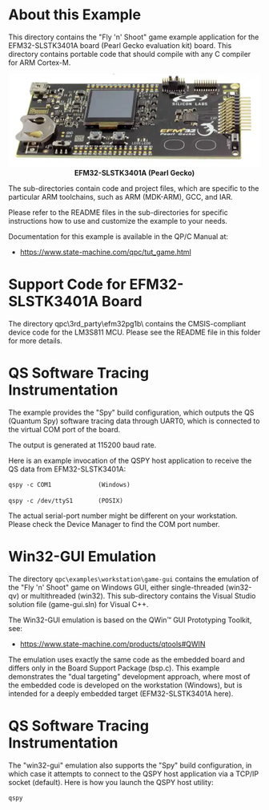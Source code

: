 # About this Example
This directory contains the "Fly 'n' Shoot" game example application for
the EFM32-SLSTK3401A board (Pearl Gecko evaluation kit) board. This
directory contains portable code that should compile with any C compiler
for ARM Cortex-M.

<p align="center">
<img src="efm32-slstk3401a.webp"/><br>
<b>EFM32-SLSTK3401A (Pearl Gecko)</b>
</p>

The sub-directories contain code and project files, which are specific to
the particular ARM toolchains, such as ARM (MDK-ARM), GCC, and IAR.

Please refer to the README files in the sub-directories for specific
instructions how to use and customize the example to your needs.

Documentation for this example is available in the QP/C Manual at:

- https://www.state-machine.com/qpc/tut_game.html


# Support Code for EFM32-SLSTK3401A Board
The directory qpc\3rd_party\efm32pg1b\ contains the CMSIS-compliant
device code for the LM3S811 MCU. Please see the README file in this
folder for more details.


# QS Software Tracing Instrumentation
The example provides the "Spy" build configuration, which outputs the
QS (Quantum Spy) software tracing data through UART0, which is connected
to the virtual COM port of the board.

The output is generated at 115200 baud rate.

Here is an example invocation of the QSPY host application to receive
the QS data from EFM32-SLSTK3401A:

```
qspy -c COM1             (Windows)

qspy -c /dev/ttyS1       (POSIX)
```

The actual serial-port number might be different on your workstation.
Please check the Device Manager to find the COM port number.


# Win32-GUI Emulation
The directory `qpc\examples\workstation\game-gui` contains the emulation
of the "Fly 'n' Shoot" game on Windows GUI, either single-threaded (win32-qv)
or multithreaded (win32). This sub-directory contains the  Visual Studio
solution file (game-gui.sln) for Visual C++.

The Win32-GUI emulation is based on the QWin™ GUI Prototyping Toolkit, see:

- https://www.state-machine.com/products/qtools#QWIN

The emulation uses exactly the same code as the embedded board and differs
only in the Board Support Package (bsp.c). This example demonstrates the
"dual targeting" development approach, where most of the embedded code is
developed on the workstation (Windows), but is intended for a deeply
embedded target (EFM32-SLSTK3401A here).


# QS Software Tracing Instrumentation
The "win32-gui" emulation also supports the "Spy" build configuration,
in which case it attempts to connect to the QSPY host application via
a TCP/IP socket (default). Here is how you launch the QSPY host utility:


```
qspy
```

